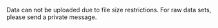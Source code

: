 Data can not be uploaded due to file size restrictions. For raw data sets, please send a private message.
